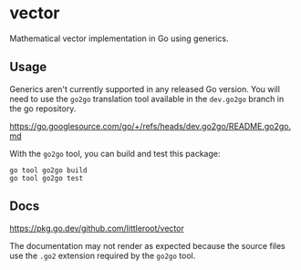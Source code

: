 # vector

Mathematical vector implementation in Go using generics.

## Usage

Generics aren't currently supported in any released Go version. You will need
to use the `go2go` translation tool available in the `dev.go2go` branch in the
go repository.

https://go.googlesource.com/go/+/refs/heads/dev.go2go/README.go2go.md

With the `go2go` tool, you can build and test this package:

```
go tool go2go build
go tool go2go test
```

## Docs

https://pkg.go.dev/github.com/littleroot/vector

The documentation may not render as expected because the source files use the
`.go2` extension required by the `go2go` tool.

